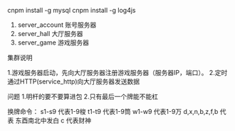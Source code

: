 cnpm install -g mysql
cnpm install -g log4js


1. server_account 账号服务器
2. server_hall  大厅服务器
3. server_game  游戏服务器

集群说明 

1.游戏服务器启动，先向大厅服务器注册游戏服务器（服务器IP，端口）。
2.定时通过HTTP(service_http)向大厅服务器发送数据



问题
1.明杆的要不要算进包
2.只有最后一个牌能不能杠


换牌命令：
s1-s9   代表1-9梭
t1-t9   代表1-9筒
w1-w9   代表1-9万
d,x,n,b,z,f,b 代表 东酉南北中发白
c       代表财神